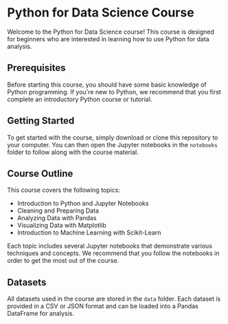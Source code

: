 # Python for Data Science Course

Welcome to the Python for Data Science course! This course is designed for beginners who are interested in learning how to use Python for data analysis.

## Prerequisites

Before starting this course, you should have some basic knowledge of Python programming. If you're new to Python, we recommend that you first complete an introductory Python course or tutorial.

## Getting Started

To get started with the course, simply download or clone this repository to your computer. You can then open the Jupyter notebooks in the `notebooks` folder to follow along with the course material.

## Course Outline

This course covers the following topics:

- Introduction to Python and Jupyter Notebooks
- Cleaning and Preparing Data
- Analyzing Data with Pandas
- Visualizing Data with Matplotlib
- Introduction to Machine Learning with Scikit-Learn

Each topic includes several Jupyter notebooks that demonstrate various techniques and concepts. We recommend that you follow the notebooks in order to get the most out of the course.

## Datasets

All datasets used in the course are stored in the `data` folder. Each dataset is provided in a CSV or JSON format and can be loaded into a Pandas DataFrame for analysis.
